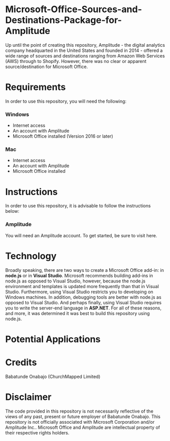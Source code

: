 # Microsoft-Office-Sources-and-Destinations-Package-for-Amplitude

Up until the point of creating this repository, Amplitude - the digital analytics company headquarted in the United States and founded in 2014 - offered a wide range of sources and destinations ranging from Amazon Web Services (AWS) through to Shopify. However, there was no clear or apparent source/destination for Microsoft Office.  

# Requirements
In order to use this repository, you will need the following:

### Windows
* Internet access
* An account with Amplitude
* Microsoft Office installed (Version 2016 or later)

### Mac
* Internet access
* An account with Amplitude
* Microsoft Office installed 

# Instructions
In order to use this repository, it is advisable to follow the instructions below:

### Amplitude
You will need an Amplitude account. To get started, be sure to visit here.





# Technology
Broadly speaking, there are two ways to create a Microsoft Office add-in: in **node.js** or in **Visual Studio**. Microsoft recommends building add-ins in node.js as opposed to Visual Studio, however, because the node.js environment and templates is updated more frequently than that in Visual Studio. Furthermore, using Visual Studio restricts you to developing on Windows machines. In addition, debugging tools are better with node.js as opposed to Visual Studio. And perhaps finally, using Visual Studio requires you to write the server-end language in **ASP.NET**. For all of these reasons, and more, it was determined it was best to build this repository using node.js.  



# Potential Applications

# Credits
Babatunde Onabajo (ChurchMapped Limited)

# Disclaimer
The code provided in this repository is not necessarily reflective of the views of any past, present or future employer of Babatunde Onabajo. This repository is not officially associated with Microsoft Corporation and/or Amplitude Inc.. Microsoft Office and Amplitude are intellectual property of their respective rights holders. 
